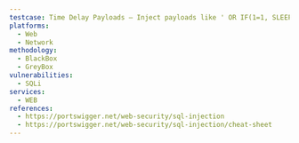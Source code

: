 ```yaml
---
testcase: Time Delay Payloads – Inject payloads like ' OR IF(1=1, SLEEP(5), 0)-- (MySQL), ' ;WAITFOR DELAY '00:00:05'-- (MSSQL) in Web (HTTP/HTTPS) service and observe for abnormal delay, indicating blind time-based SQL injection
platforms: 
  - Web
  - Network
methodology: 
  - BlackBox
  - GreyBox
vulnerabilities:
  - SQLi
services:
  - WEB
references:
  - https://portswigger.net/web-security/sql-injection
  - https://portswigger.net/web-security/sql-injection/cheat-sheet
---
```

